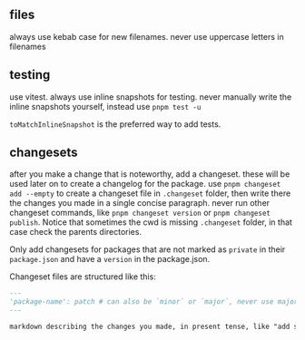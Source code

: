 ## files

always use kebab case for new filenames. never use uppercase letters in filenames

## testing

use vitest. always use inline snapshots for testing. never manually write the inline snapshots yourself, instead use `pnpm test -u`

`toMatchInlineSnapshot` is the preferred way to add tests.

## changesets

after you make a change that is noteworthy, add a changeset. these will be used later on to create a changelog for the package. use `pnpm changeset add --empty` to create a changeset file in `.changeset` folder, then write there the changes you made in a single concise paragraph. never run other changeset commands, like `pnpm changeset version` or `pnpm changeset publish`. Notice that sometimes the cwd is missing `.changeset` folder, in that case check the parents directories.

Only add changesets for packages that are not marked as `private` in their `package.json` and have a `version` in the package.json.

Changeset files are structured like this:

```md
---
'package-name': patch # can also be `minor` or `major`, never use major
---

markdown describing the changes you made, in present tense, like "add support for X" or "fix bug with Y". Be detailed but concise, and never use bullet points or lists. Always show example code snippets if applicable, and use proper markdown formatting.

```
